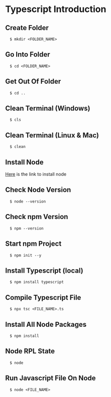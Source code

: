 # Typescript Introduction

## Create Folder

```shell
  $ mkdir <FOLDER_NAME>
```

## Go Into Folder

```shell
  $ cd <FOLDER_NAME>
```

## Get Out Of Folder

```shell
  $ cd ..
```

## Clean Terminal (Windows)

```shell
  $ cls
```

## Clean Terminal (Linux & Mac)

```shell
  $ clean
```

## Install Node

[Here](https://nodejs.org/en/) is the link to install node

## Check Node Version

```shell
  $ node --version
```

## Check npm Version

```shell
  $ npm --version
```

## Start npm Project

```shell
  $ npm init --y
```

## Install Typescript (local)

```shell
  $ npm install typescript
```

## Compile Typescript File

```shell
  $ npx tsc <FILE_NAME>.ts
```

## Install All Node Packages

```shell
  $ npm install
```

## Node RPL State

```shell
  $ node
```

## Run Javascript File On Node

```shell
  $ node <FILE_NAME>
```
